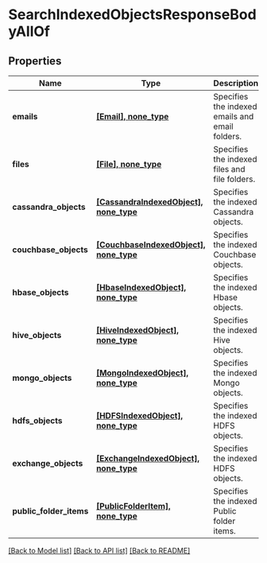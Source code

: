 # SearchIndexedObjectsResponseBodyAllOf


## Properties
Name | Type | Description | Notes
------------ | ------------- | ------------- | -------------
**emails** | [**[Email], none_type**](Email.md) | Specifies the indexed emails and email folders. | [optional] 
**files** | [**[File], none_type**](File.md) | Specifies the indexed files and file folders. | [optional] 
**cassandra_objects** | [**[CassandraIndexedObject], none_type**](CassandraIndexedObject.md) | Specifies the indexed Cassandra objects. | [optional] 
**couchbase_objects** | [**[CouchbaseIndexedObject], none_type**](CouchbaseIndexedObject.md) | Specifies the indexed Couchbase objects. | [optional] 
**hbase_objects** | [**[HbaseIndexedObject], none_type**](HbaseIndexedObject.md) | Specifies the indexed Hbase objects. | [optional] 
**hive_objects** | [**[HiveIndexedObject], none_type**](HiveIndexedObject.md) | Specifies the indexed Hive objects. | [optional] 
**mongo_objects** | [**[MongoIndexedObject], none_type**](MongoIndexedObject.md) | Specifies the indexed Mongo objects. | [optional] 
**hdfs_objects** | [**[HDFSIndexedObject], none_type**](HDFSIndexedObject.md) | Specifies the indexed HDFS objects. | [optional] 
**exchange_objects** | [**[ExchangeIndexedObject], none_type**](ExchangeIndexedObject.md) | Specifies the indexed HDFS objects. | [optional] 
**public_folder_items** | [**[PublicFolderItem], none_type**](PublicFolderItem.md) | Specifies the indexed Public folder items. | [optional] 

[[Back to Model list]](../README.md#documentation-for-models) [[Back to API list]](../README.md#documentation-for-api-endpoints) [[Back to README]](../README.md)


